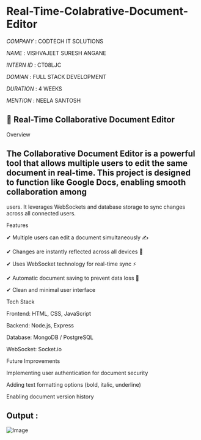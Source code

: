 # Real-Time-Colabrative-Document-Editor

*COMPANY* : CODTECH IT SOLUTIONS

*NAME* : VISHVAJEET SURESH ANGANE

*INTERN ID* : CT08LJC

*DOMIAN* : FULL STACK DEVELOPMENT

*DURATION* : 4 WEEKS

*MENTION* : NEELA SANTOSH

## 📝 Real-Time Collaborative Document Editor

Overview

## The Collaborative Document Editor is a powerful tool that allows multiple users to edit the same document in real-time. This project is designed to function like Google Docs, enabling smooth collaboration among 
users. It leverages WebSockets and database storage to sync changes across all connected users.

Features

✔ Multiple users can edit a document simultaneously ✍

✔ Changes are instantly reflected across all devices 🔄

✔ Uses WebSocket technology for real-time sync ⚡

✔ Automatic document saving to prevent data loss 💾

✔ Clean and minimal user interface

Tech Stack

Frontend: HTML, CSS, JavaScript

Backend: Node.js, Express

Database: MongoDB / PostgreSQL

WebSocket: Socket.io

Future Improvements

Implementing user authentication for document security

Adding text formatting options (bold, italic, underline)

Enabling document version history

## Output : 

![Image](https://github.com/user-attachments/assets/c88a5746-c9d1-4705-88d3-9ca9f66c5ab0)
